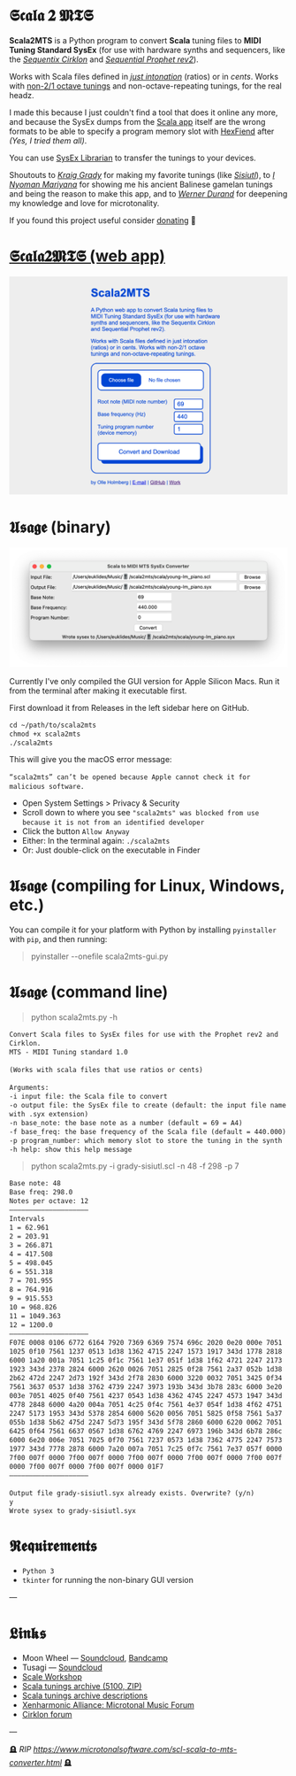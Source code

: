 # 𝕾𝖈𝖆𝖑𝖆 𝟐 𝕸𝕿𝕾

**Scala2MTS** is a Python program to convert **Scala** tuning files to **MIDI Tuning Standard SysEx** (for use with hardware synths and sequencers, like the *[Sequentix Cirklon](https://www.sequentix.com/)* and *[Sequential Prophet rev2](https://www.sequential.com/product/prophetrev2/)*).

Works with Scala files defined in *[just intonation](https://www.kylegann.com/tuning.html)* (ratios) or in *cents*. Works with [non-2/1 octave tunings](https://en.xen.wiki/w/Bohlen-Pierce_scale) and non-octave-repeating tunings, for the real headz.

I made this because I just couldn't find a tool that does it online any more, and because the SysEx dumps from the [Scala app](https://huygens-fokker.org/scala/) itself are the wrong formats to be able to specify a program memory slot with [HexFiend](https://hexfiend.com/) after *(Yes, I tried them all)*.

You can use [SysEx Librarian](https://www.snoize.com/sysexlibrarian/) to transfer the tunings to your devices.

Shoutouts to *[Kraig Grady](https://anaphoria.bandcamp.com/music)* for making my favorite tunings (like *[Sisiutl](https://www.anaphoria.com/centaur.html)*), to *[I Nyoman Mariyana](https://www.instagram.com/mangbosski/)* for showing me his ancient Balinese gamelan tunings and being the reason to make this app, and to *[Werner Durand](https://wernerdurand.bandcamp.com/)* for deepening my knowledge and love for microtonality.

If you found this project useful consider [donating](https://www.paypal.com/donate/?hosted_button_id=ZYM99298H3T2Y) 🙏

# [𝕾𝖈𝖆𝖑𝖆𝟐𝕸𝕿𝕾 (web app)](https://scala2mts.vercel.app/)

![Scala2MTS web](https://raw.githubusercontent.com/unremarkablegarden/scala2mts/main/screenshots/web-app.png)

# 𝖀𝖘𝖆𝖌𝖊 (binary)

![Scala2MTS](https://raw.githubusercontent.com/unremarkablegarden/scala2mts/main/screenshots/GUI%20v0.0.4.png)

Currently I've only compiled the GUI version for Apple Silicon Macs. Run it from the terminal after making it executable first.

First download it from Releases in the left sidebar here on GitHub.

```
cd ~/path/to/scala2mts
chmod +x scala2mts
./scala2mts
```

This will give you the macOS error message:

`“scala2mts” can’t be opened because Apple cannot check it for malicious software.`

* Open System Settings > Privacy & Security
* Scroll down to where you see `"scala2mts" was blocked from use because it is not from an identified developer`
* Click the button `Allow Anyway`
* Either: In the terminal again: `./scala2mts`
* Or: Just double-click on the executable in Finder


# 𝖀𝖘𝖆𝖌𝖊 (compiling for Linux, Windows, etc.)

You can compile it for your platform with Python by installing `pyinstaller` with `pip`, and then running:

> pyinstaller --onefile scala2mts-gui.py


# 𝖀𝖘𝖆𝖌𝖊 (command line)

> python scala2mts.py -h

```
Convert Scala files to SysEx files for use with the Prophet rev2 and Cirklon.
MTS - MIDI Tuning standard 1.0

(Works with scala files that use ratios or cents)

Arguments:
-i input file: the Scala file to convert
-o output file: the SysEx file to create (default: the input file name with .syx extension)
-n base_note: the base note as a number (default = 69 = A4)
-f base_freq: the base frequency of the Scala file (default = 440.000)
-p program_number: which memory slot to store the tuning in the synth
-h help: show this help message
```

> python scala2mts.py -i grady-sisiutl.scl -n 48 -f 298 -p 7

```
Base note: 48
Base freq: 298.0
Notes per octave: 12
————————————————————
Intervals
1 = 62.961
2 = 203.91
3 = 266.871
4 = 417.508
5 = 498.045
6 = 551.318
7 = 701.955
8 = 764.916
9 = 915.553
10 = 968.826
11 = 1049.363
12 = 1200.0
————————————————————
F07E 0008 0106 6772 6164 7920 7369 6369 7574 696c 2020 0e20 000e 7051
1025 0f10 7561 1237 0513 1d38 1362 4715 2247 1573 1917 343d 1778 2818
6000 1a20 001a 7051 1c25 0f1c 7561 1e37 051f 1d38 1f62 4721 2247 2173
1923 343d 2378 2824 6000 2620 0026 7051 2825 0f28 7561 2a37 052b 1d38
2b62 472d 2247 2d73 192f 343d 2f78 2830 6000 3220 0032 7051 3425 0f34
7561 3637 0537 1d38 3762 4739 2247 3973 193b 343d 3b78 283c 6000 3e20
003e 7051 4025 0f40 7561 4237 0543 1d38 4362 4745 2247 4573 1947 343d
4778 2848 6000 4a20 004a 7051 4c25 0f4c 7561 4e37 054f 1d38 4f62 4751
2247 5173 1953 343d 5378 2854 6000 5620 0056 7051 5825 0f58 7561 5a37
055b 1d38 5b62 475d 2247 5d73 195f 343d 5f78 2860 6000 6220 0062 7051
6425 0f64 7561 6637 0567 1d38 6762 4769 2247 6973 196b 343d 6b78 286c
6000 6e20 006e 7051 7025 0f70 7561 7237 0573 1d38 7362 4775 2247 7573
1977 343d 7778 2878 6000 7a20 007a 7051 7c25 0f7c 7561 7e37 057f 0000
7f00 007f 0000 7f00 007f 0000 7f00 007f 0000 7f00 007f 0000 7f00 007f
0000 7f00 007f 0000 7f00 007f 0000 01F7
————————————————————

Output file grady-sisiutl.syx already exists. Overwrite? (y/n)
y
Wrote sysex to grady-sisiutl.syx
```

# 𝕽𝖊𝖖𝖚𝖎𝖗𝖊𝖒𝖊𝖓𝖙𝖘
* `Python 3`
* `tkinter` for running the non-binary GUI version

—

# 𝕷𝖎𝖓𝖐𝖘
* Moon Wheel — [Soundcloud](https://soundcloud.com/moonwheel), [Bandcamp](https://moonwheel.bandcamp.com/)
* Tusagi — [Soundcloud](https://soundcloud.com/tusagi)
* [Scale Workshop](https://sevish.com/scaleworkshop/)
* [Scala tunings archive (5100, ZIP)](https://huygens-fokker.org/docs/scales.zip)
* [Scala tunings archive descriptions](https://huygens-fokker.org/docs/scalesdir.txt)
* [Xenharmonic Alliance: Microtonal Music Forum](https://www.facebook.com/groups/476404232379884)
* [Cirklon forum](http://forum.sequentix.com/viewforum.php?f=1)

—

🪦 *RIP https://www.microtonalsoftware.com/scl-scala-to-mts-converter.html* 🪦
